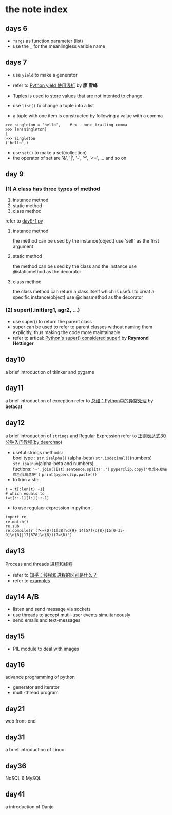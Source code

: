 # the note index

## days 6 

- `*args` as function parameter (list)
- use the `_` for the meanlingless varible name 

## days 7

- use `yield` to make a generator
- refer to [Python yield 使用浅析](https://www.ibm.com/developerworks/cn/opensource/os-cn-python-yield/)  by __廖 雪峰__ 

- Tuples is used to store values that are not intented to change
- use `list()` to change a tuple into a list
- a tuple with one item is constructed by following a value with a comma 

```
>>> singleton = 'hello',    # <-- note trailing comma
>>> len(singleton)
1
>>> singleton
('hello',)
```

- use `set()` to make a set(collection)
- the operator of set are '&', '|', '-', '^', '<=', ... and so on


## day 9

### (1) A class has three types of method

1. instance method
2. static method
3. class method

refer to [day9-1.py](./day9/day9-1.py)

1. instance method

	the method can be used by the instance(object)
	use 'self' as the first argument 

2. static method

	the method can be used by the class and the instance
	use @staticmethod as the decorator

3. class method

	the class method can return a class itself
	which is useful to creat a specific instance(object)
	use @classmethod as the decorator

### (2) super().__init__(arg1, agr2, ...)

- use super() to return the parent class
- super can be used to refer to parent classes without naming them explicitly, thus making the code more maintainable
- refer to artical: [Python's super() considered super!](https://rhettinger.wordpress.com/2011/05/26/super-considered-super/) by __Raymond Hettinger__


## day10

a brief introduction of tkinker and pygame


## day11

a brief introduction of exception
refer to [总结：Python中的异常处理](./day11/refer/总结：Python中的异常处理.md) by __betacat__

## day12

a brief introduction of `strings` and Regular Expression
refer to [正则表达式30分钟入门教程(by deerchao)](https://deerchao.net/tutorials/regex/regex.htm)

- useful strings methods:<br>
bool type : `str.isalpha()` (alpha-beta)  `str.isdecimal()`(numbers)  `str.isalnum`(alpha-beta and numbers)<br>
fuctions: `'-'.join(list)`  `sentence.split(',')` `pyperclip.copy('老虎不发猫你当我病危呀')`  `print(pyperclip.paste())`
- to trim a str:
```
t = t[:len(t) -1]  
# which equals to
t=t[::-1][1:][::-1]
```

- to use regulaer expression in python , 
```
import re
re.match()
re.sub
re.compile(r'(?<=\D)(1[38]\d{9}|14[57]\d{8}|15[0-35-9]\d{8}|17[678]\d{8})(?=\D)')
```

## day13
Process and threads 进程和线程

- refer to [知乎：线程和进程的区别是什么？](https://www.zhihu.com/question/25532384)
- refer to [examples](https://github.com/crixthegreat/Python-100-Days/tree/master/Day01-15/Day13/code)

## day14 A/B

- listen and send message via sockets
- use threads to accept mutil-user events simultaneously
- send emails and text-messages

## day15
- PIL module to deal with images

## day16
advance programming of python

- generator and iterator
- multi-thread program

## day21
web front-end

## day31
a brief introduction of Linux

## day36
NoSQL & MySQL

## day41
a introduction of Danjo 
